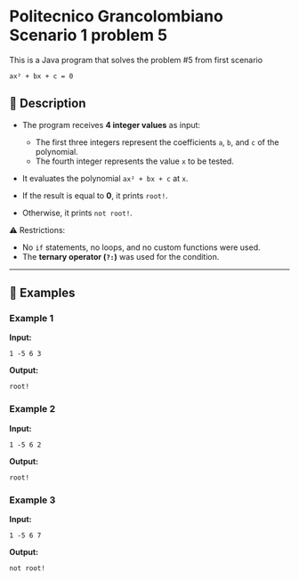 # Politecnico Grancolombiano Scenario 1 problem 5

This is a Java program that solves the problem #5 from first scenario 

```
ax² + bx + c = 0
```

## 📌 Description

- The program receives **4 integer values** as input:  
  - The first three integers represent the coefficients `a`, `b`, and `c` of the polynomial.  
  - The fourth integer represents the value `x` to be tested.  

- It evaluates the polynomial `ax² + bx + c` at `x`.  
- If the result is equal to **0**, it prints `root!`.  
- Otherwise, it prints `not root!`.  

⚠️ Restrictions:
- No `if` statements, no loops, and no custom functions were used.  
- The **ternary operator (`?:`)** was used for the condition.

---

## 📖 Examples

### Example 1
**Input:**
```
1 -5 6 3
```
**Output:**
```
root!
```

### Example 2
**Input:**
```
1 -5 6 2
```
**Output:**
```
root!
```

### Example 3
**Input:**
```
1 -5 6 7
```
**Output:**
```
not root!
```